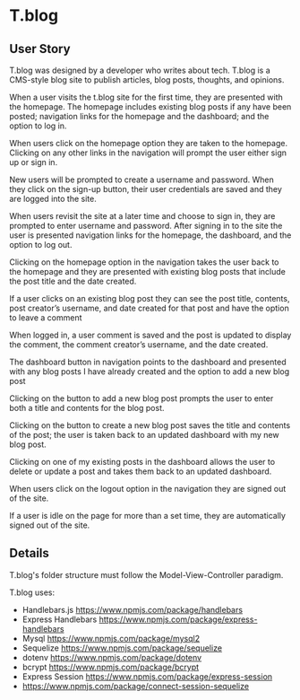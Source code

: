 # T.blog

## User Story

T.blog was designed by a developer who writes about tech. T.blog is a CMS-style blog site to publish articles, blog posts, thoughts, and opinions.

When a user visits the t.blog site for the first time, they are presented with the homepage. The homepage includes existing blog posts if any have been posted; navigation links for the homepage and the dashboard; and the option to log in.

When users click on the homepage option they are taken to the homepage. Clicking on any other links in the navigation will prompt the user either sign up or sign in.

New users will be prompted to create a username and password. When they click on the sign-up button, their user credentials are saved and they are logged into the site.

When users revisit the site at a later time and choose to sign in, they are prompted to enter username and password. After signing in to the site the user is presented navigation links for the homepage, the dashboard, and the option to log out.

Clicking on the homepage option in the navigation takes the user back to the homepage and they are presented with existing blog posts that include the post title and the date created.

If a user clicks on an existing blog post they can see the post title, contents, post creator’s username, and date created for that post and have the option to leave a comment

When logged in, a user comment is saved and the post is updated to display the comment, the comment creator’s username, and the date created.

The dashboard button in navigation points to the dashboard and presented with any blog posts I have already created and the option to add a new blog post

Clicking on the button to add a new blog post prompts the user to enter both a title and contents for the blog post.

Clicking on the button to create a new blog post saves the title and contents of the post; the user is taken back to an updated dashboard with my new blog post.

Clicking on one of my existing posts in the dashboard allows the user to delete or update a post and takes them back to an updated dashboard.

When users click on the logout option in the navigation they are signed out of the site.

If a user is idle on the page for more than a set time, they are automatically signed out of the site.


## Details

T.blog's folder structure must follow the Model-View-Controller paradigm. 

T.blog uses:

* Handlebars.js https://www.npmjs.com/package/handlebars
* Express Handlebars https://www.npmjs.com/package/express-handlebars
* Mysql https://www.npmjs.com/package/mysql2
* Sequelize https://www.npmjs.com/package/sequelize
* dotenv https://www.npmjs.com/package/dotenv
* bcrypt https://www.npmjs.com/package/bcrypt
* Express Session https://www.npmjs.com/package/express-session 
* https://www.npmjs.com/package/connect-session-sequelize
